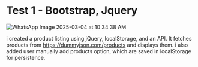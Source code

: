 # Test 1 - Bootstrap, Jquery
![WhatsApp Image 2025-03-04 at 10 34 38 AM](https://github.com/user-attachments/assets/a2f4ab81-fba3-44a3-a389-1dd2e1cd3727)

i created a product listing  using jQuery, localStorage, and an API. It fetches products from https://dummyjson.com/products and displays them. i also added user manually add products option, which are saved in localStorage for persistence.  
